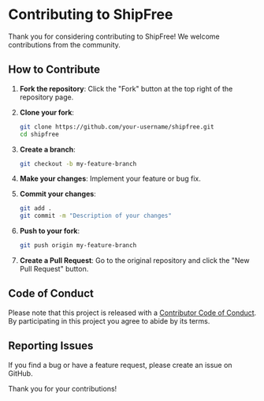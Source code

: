 # Contributing to ShipFree

Thank you for considering contributing to ShipFree! We welcome contributions from the community.

## How to Contribute

1. **Fork the repository**: Click the "Fork" button at the top right of the repository page.

2. **Clone your fork**: 
    ```sh
    git clone https://github.com/your-username/shipfree.git
    cd shipfree
    ```

3. **Create a branch**: 
    ```sh
    git checkout -b my-feature-branch
    ```

4. **Make your changes**: Implement your feature or bug fix.

5. **Commit your changes**: 
    ```sh
    git add .
    git commit -m "Description of your changes"
    ```

6. **Push to your fork**: 
    ```sh
    git push origin my-feature-branch
    ```

7. **Create a Pull Request**: Go to the original repository and click the "New Pull Request" button.

## Code of Conduct

Please note that this project is released with a [Contributor Code of Conduct](CODE_OF_CONDUCT.md). By participating in this project you agree to abide by its terms.

## Reporting Issues

If you find a bug or have a feature request, please create an issue on GitHub.

Thank you for your contributions!
